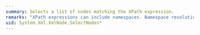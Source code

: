 ```yaml
---
summary: Selects a list of nodes matching the XPath expression.
remarks: "XPath expressions can include namespaces. Namespace resolution is supported using the `XmlNamespaceManager`. If the XPath expression includes a prefix, the prefix and namespace URI pair must be added to the `XmlNamespaceManager`.  \n  \n> [!NOTE]\n>  If the XPath expression does not include a prefix, it is assumed that the namespace URI is the empty namespace. If your XML includes a default namespace, you must still add a prefix and namespace URI to the `XmlNamespaceManager`; otherwise, you will not get any nodes selected.  \n  \n For more information, see [Select Nodes Using XPath Navigation](~/docs/standard/data/xml/select-nodes-using-xpath-navigation.md). For code examples, choose an overload from the overload list in the previous section."
uid: System.Xml.XmlNode.SelectNodes*
---
```

